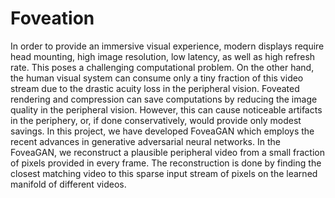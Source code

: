 # Foveation

In order to provide an immersive visual experience, modern displays require head mounting, high image resolution, low latency, as well as high refresh rate. This poses a challenging computational problem. On the other hand, the human visual system can consume only a tiny fraction of this video stream due to the drastic acuity loss in the peripheral vision. Foveated rendering and compression can save computations by reducing the image quality in the peripheral vision. However, this can cause noticeable
artifacts in the periphery, or, if done conservatively, would provide only modest savings. In this project, we have developed FoveaGAN which employs the recent advances in generative adversarial neural networks. In the FoveaGAN, we reconstruct a plausible peripheral video from a small fraction of pixels provided in every frame. The reconstruction is done by finding the closest matching video to this sparse input stream of pixels on the learned manifold of different videos.
